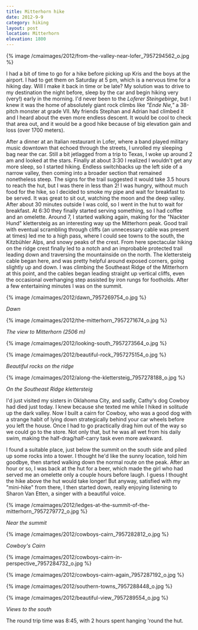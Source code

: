 ```yaml
---
title: Mitterhorn hike
date: 2012-9-9
category: hiking
layout: post
location: Mitterhorn
elevation: 1800
---
```


{% image /cmaimages/2012/from-the-valley-near-lofer_7957294562_o.jpg %}
  
I had a bit of time to go for a hike before picking up Kris and the boys
at the airport. I had to get them on Saturday at 5 pm, which is a nervous
time for a hiking day. Will I make it back in time or be late? My solution
was to drive to my destination the night before, sleep by the car and begin
hiking very (very!) early in the morning. I'd never been to the _Loferer Steingebirge_,
but I knew it was the home of absolutely giant rock climbs like _"Ende Nie,"_ a
38-pitch monster at grade VII. My friends Stephan and Adrian had climbed
it and I heard about the even more endless descent. It would be cool to
check that area out, and it would be a good hike because of big elevation
gain and loss (over 1700 meters).
  
  
After a dinner at an Italian restaurant in Lofer, where a band played
military music downtown that echoed through the streets, I unrolled my
sleeping bag near the car. Still a bit jetlagged from a trip to Texas,
I woke up around 2 am and looked at the stars. Finally at about 3:30 I
realized I wouldn't get any more sleep, so I started hiking. Endless switchbacks
up the left side of a narrow valley, then coming into a broader section
that remained nonetheless steep. The signs for the trail suggested it would
take 3.5 hours to reach the hut, but I was there in less than 2! I was
hungry, without much food for the hike, so I decided to smoke my pipe and
wait for breakfast to be served. It was great to sit out, watching the
moon and the deep valley. After about 30 minutes outside I was cold, so
I went in the hut to wait for breakfast. At 6:30 they finally started serving
something, so I had coffee and an omelette. Around 7, I started walking
again, making for the "Nackter Hund" klettersteig as an interesting way
up the Mitterhorn peak. Good trail with eventual scrambling through cliffs
(an unnecessary cable was present at times) led me to a high pass, where
I could see towns to the south, the Kitzbühler Alps, and snowy peaks of
the crest. From here spectacular hiking on the ridge crest finally led
to a notch and an improbable protected trail leading down and traversing
the mountainside on the north. The klettersteig cable began here, and was
pretty helpful around exposed corners, going slightly up and down. I was
climbing the Southeast Ridge of the Mitterhorn at this point, and the cables
began leading straight up vertical cliffs, even the occasional overhanging
step assisted by iron rungs for footholds. After a few entertaining minutes
I was on the summit.
  
  
{% image /cmaimages/2012/dawn_7957269754_o.jpg %}
  
_Dawn_
  
{% image /cmaimages/2012/the-mitterhorn_7957271674_o.jpg %}
  
_The view to Mitterhorn (2506 m)_
  
{% image /cmaimages/2012/looking-south_7957273564_o.jpg %}
  
{% image /cmaimages/2012/beautiful-rock_7957275154_o.jpg %}
  
_Beautiful rocks on the ridge_
  
{% image /cmaimages/2012/along-the-klettersteig_7957278188_o.jpg %}
  
_On the Southeast Ridge klettersteig_
  
  
I'd just visited my sisters in Oklahoma City, and sadly, Cathy's dog Cowboy
had died just today. I knew because she texted me while I hiked in solitude
up the dark valley. Now I built a cairn for Cowboy, who was a good dog
with a strange habit of lying down strategically behind your car wheels
before you left the house. Once I had to go practically drag him out of
the way so we could go to the store. Not only that, but he was all wet
from his daily swim, making the half-drag/half-carry task even more awkward.
  
  
I found a suitable place, just below the summit on the south side and
piled up some rocks into a tower. I thought he'd like the sunny location,
told him goodbye, then started walking down the normal route on the peak.
After an hour or so, I was back at the hut for a beer, which made the girl
who had served me an omelette only a couple hours before laugh. I guess
I thought the hike above the hut would take longer! But anyway, satisfied
with my "mini-hike" from there, I then started down, really enjoying listening
to Sharon Van Etten, a singer with a beautiful voice.
  
  
{% image /cmaimages/2012/ledges-at-the-summit-of-the-mitterhorn_7957279772_o.jpg %}
  
_Near the summit_
  
{% image /cmaimages/2012/cowboys-cairn_7957282812_o.jpg %}
  
_Cowboy's Cairn_
  
{% image /cmaimages/2012/cowboys-cairn-in-perspective_7957284732_o.jpg %}
  
{% image /cmaimages/2012/cowboys-cairn-again_7957287192_o.jpg %}
  
  
{% image /cmaimages/2012/southern-towns_7957288448_o.jpg %}
  
{% image /cmaimages/2012/beautiful-view_7957289554_o.jpg %}
  
_Views to the south_
  
  
The round trip time was 8:45, with 2 hours spent hanging 'round the hut.
